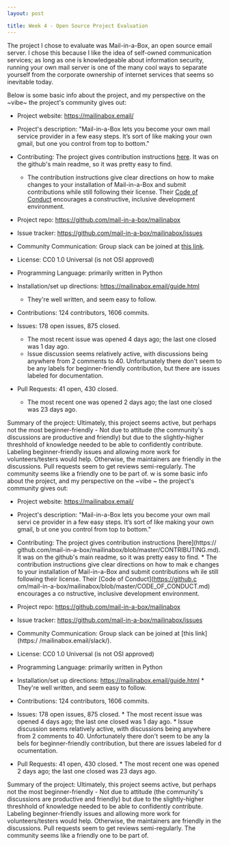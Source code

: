 ```yaml
---
layout: post

title: Week 4 - Open Source Project Evaluation
---
```


The project I chose to evaluate was Mail-in-a-Box, an open source email server. I chose this because I like the idea of self-owned communication services; as long as one is knowledgeable about information security, running your own mail server is one of the many cool ways to separate yourself from the corporate ownership of internet services that seems so inevitable today.

Below is some basic info about the project, and my perspective on the ~vibe~ the project's community gives out:

* Project website: https://mailinabox.email/
* Project's description: "Mail-in-a-Box lets you become your own mail service provider in a few easy steps. It’s sort of like making your own gmail, but one you control from top to bottom."
* Contributing: The project gives contribution instructions [here](https://github.com/mail-in-a-box/mailinabox/blob/master/CONTRIBUTING.md). It was on the github's main readme, so it was pretty easy to find.
	* The contribution instructions give clear directions on how to make changes to your installation of Mail-in-a-Box and submit contributions while still following their license. Their [Code of Conduct](https://github.com/mail-in-a-box/mailinabox/blob/master/CODE_OF_CONDUCT.md) encourages a constructive, inclusive development environment.
* Project repo: https://github.com/mail-in-a-box/mailinabox
* Issue tracker: https://github.com/mail-in-a-box/mailinabox/issues
* Community Communication: Group slack can be joined at [this link](https://mailinabox.email/slack/).
* License: CC0 1.0 Universal (is not OSI approved)
* Programming Language: primarily written in Python
* Installation/set up directions: https://mailinabox.email/guide.html
	* They're well written, and seem easy to follow.

* Contributions: 124 contributors, 1606 commits.
* Issues: 178 open issues, 875 closed.
	* The most recent issue was opened 4 days ago; the last one closed was 1 day ago.
	* Issue discussion seems relatively active, with discussions being anywhere from 2 comments to 40. Unfortunately there don't seem to be any labels for beginner-friendly contribution, but there are issues labeled for documentation.
* Pull Requests: 41 open, 430 closed.
	* The most recent one was opened 2 days ago; the last one closed was 23 days ago.

Summary of the project: Ultimately, this project seems active, but perhaps not the most beginner-friendly - Not due to attitude (the community's discussions are productive and friendly) but due to the slightly-higher threshhold of knowledge needed to be able to confidently contribute. Labeling beginner-friendly issues and allowing more work for volunteers/testers would help. Otherwise, the maintainers are friendly in the discussions. Pull requests seem to get reviews semi-regularly. The community seems like a friendly one to be part of.
w is some basic info about the project, and my perspective on the ~vibe
~ the project's community gives out:

* Project website: https://mailinabox.email/
* Project's description: "Mail-in-a-Box lets you become your own mail servi
ce provider in a few easy steps. It’s sort of like making your own gmail, b
ut one you control from top to bottom."
* Contributing: The project gives contribution instructions [here](https://
github.com/mail-in-a-box/mailinabox/blob/master/CONTRIBUTING.md). It was on
 the github's main readme, so it was pretty easy to find.
        * The contribution instructions give clear directions on how to mak
e changes to your installation of Mail-in-a-Box and submit contributions wh
ile still following their license. Their [Code of Conduct](https://github.c
om/mail-in-a-box/mailinabox/blob/master/CODE_OF_CONDUCT.md) encourages a co
nstructive, inclusive development environment.
* Project repo: https://github.com/mail-in-a-box/mailinabox
* Issue tracker: https://github.com/mail-in-a-box/mailinabox/issues
* Community Communication: Group slack can be joined at [this link](https:/
/mailinabox.email/slack/).
* License: CC0 1.0 Universal (is not OSI approved)
* Programming Language: primarily written in Python
* Installation/set up directions: https://mailinabox.email/guide.html
        * They're well written, and seem easy to follow.

* Contributions: 124 contributors, 1606 commits.
* Issues: 178 open issues, 875 closed.
        * The most recent issue was opened 4 days ago; the last one closed
was 1 day ago.
        * Issue discussion seems relatively active, with discussions being
anywhere from 2 comments to 40. Unfortunately there don't seem to be any la
bels for beginner-friendly contribution, but there are issues labeled for d
ocumentation.
* Pull Requests: 41 open, 430 closed.
        * The most recent one was opened 2 days ago; the last one closed was 23 days ago.

Summary of the project: Ultimately, this project seems active, but perhaps not the most beginner-friendly - Not due to attitude (the community's discussions are productive and friendly) but due to the slightly-higher threshhold of knowledge needed to be able to confidently contribute. Labeling beginner-friendly issues and allowing more work for volunteers/testers would help. Otherwise, the maintainers are friendly in the discussions. Pull requests seem to get reviews semi-regularly. The community seems like a friendly one to be part of.
